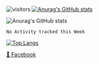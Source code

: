 ![visitors](https://visitor-badge.glitch.me/badge?page_id=page.id)
[![Anurag's GitHub stats](https://github-readme-stats.vercel.app/api?username=huutoan02)](https://github.com/anuraghazra/github-readme-stats)

![Anurag's GitHub stats](https://github-readme-stats.vercel.app/api?username=huutoan02&show_icons=true&theme=radical)

<!--START_SECTION:waka-->
```text
No Activity tracked this Week
```
<!--END_SECTION:waka-->

[![Top Langs](https://github-readme-stats.vercel.app/api/top-langs/?username=huutoan02&layout=compact)](#)

[📘 Facebook](https://www.facebook.con/huutoan02)
